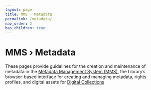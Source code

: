 ```yaml
---
layout: page
title: MMS › Metadata
permalink: /metadata/
nav_order: 2
has_children: true
---
```


# MMS › Metadata

These pages provide guidelines for the creation and maintenance of metadata in the [Metadata Management System (MMS)](https://metadata.nypl.org/), the Library’s browser-based interface for creating and managing metadata, rights profiles, and digital assets for [Digital Collections](/metadata-documentation/dc/)